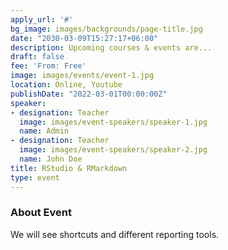 ```yaml
---
apply_url: '#'
bg_image: images/backgrounds/page-title.jpg
date: "2030-03-09T15:27:17+06:00"
description: Upcoming courses & events are...
draft: false
fee: 'From: Free'
image: images/events/event-1.jpg
location: Online, Youtube
publishDate: "2022-03-01T00:00:00Z"
speaker:
- designation: Teacher
  image: images/event-speakers/speaker-1.jpg
  name: Admin
- designation: Teacher
  image: images/event-speakers/speaker-2.jpg
  name: John Doe
title: RStudio & RMarkdown
type: event
---
```


### About Event

We will see shortcuts and different reporting tools.